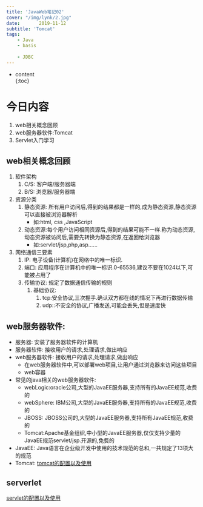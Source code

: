 ```yaml
---
title: 'JavaWeb笔记02'
cover: "/img/lynk/2.jpg"
date:       2019-11-12
subtitle: 'Tomcat'
tags:
	- Java
	- basis
	
	- JDBC
---
```

  
  
* content  
{:toc}  
  
  
  
  


# 今日内容
1. web相关概念回顾
2. web服务器软件:Tomcat
3. Servlet入门学习

## web相关概念回顾
1. 软件架构
    1. C/S: 客户端/服务器端
    2. B/S: 浏览器/服务器端
2. 资源分类
    1. 静态资源: 所有用户访问后,得到的结果都是一样的,成为静态资源,静态资源可以直接被浏览器解析
        - 如:html, css ,JavaScript
    2. 动态资源:每个用户访问相同资源后,得到的结果可能不一样.称为动态资源,动态资源被访问后,需要先转换为静态资源,在返回给浏览器
        - 如:servlet/jsp,php,asp......
3. 网络通信三要素
    1. IP: 电子设备(计算机)在网络中的唯一标识.
    2. 端口: 应用程序在计算机中的唯一标识.0-65536,建议不要在1024以下,可能被占用了
    3. 传输协议: 规定了数据通信传输的规则
        1. 基础协议:
            1. tcp:安全协议,三次握手.确认双方都在线的情况下再进行数据传输
            2. udp::不安全的协议,广播发送,可能会丢失,但是速度快
            
## web服务器软件:
- 服务器: 安装了服务器软件的计算机
- 服务器软件: 接收用户的请求,处理请求,做出响应
- web服务器软件: 接收用户的请求,处理请求,做出响应
    - 在web服务器软件中,可以部署web项目,让用户通过浏览器来访问这些项目
    - web容器
- 常见的java相关的web服务器软件:
    - webLogic:oracle公司,大型的JavaEE服务器,支持所有的JavaEE规范,收费的
    - webSphere: IBM公司,大型的JavaEE服务器,支持所有的JavaEE规范,收费的
    - JBOSS: JBOSS公司的,大型的JavaEE服务器,支持所有JavaEE规范,收费的
    - Tomcat:Apache基金组织,中小型的JavaEE服务器,仅仅支持少量的JavaEE规范servlet/jsp.开源的,免费的
- JavaEE: Java语言在企业级开发中使用的技术规范的总和,一共规定了13项大的规范
- Tomcat: [tomcat的配置以及使用](https://victorfengming.gitee.io/2019/10/21/tomcat/)

    
## serverlet 
 [servlet的配置以及使用](https://victorfengming.gitee.io/2019/10/22/servlet/)        
                